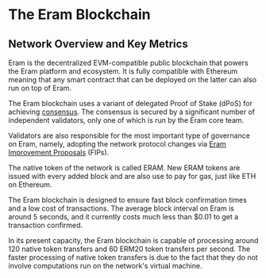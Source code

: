 # The Eram Blockchain

## Network Overview and Key Metrics

Eram is the decentralized EVM-compatible public blockchain that powers the Eram platform and ecosystem. It is fully compatible with Ethereum meaning that any smart contract that can be deployed on the latter can also run on top of Eram.

The Eram blockchain uses a variant of delegated Proof of Stake (dPoS) for achieving [consensus](../fuse-network-blockchain/fuse-consensus.md). The consensus is secured by a significant number of independent validators, only one of which is run by the Eram core team.

Validators are also responsible for the most important type of governance on Eram, namely, adopting the network protocol changes via [Eram Improvement Proposals](https://docs.eramscan.com/general/fips) (FIPs). 

The native token of the network is called ERAM. New ERAM tokens are issued with every added block and are also use to pay for gas, just like ETH on Ethereum. 

The Eram blockchain is designed to ensure fast block confirmation times and a low cost of transactions. The average block interval on Eram is around 5 seconds, and it currently costs much less than $0.01 to get a transaction confirmed.

In its present capacity, the Eram blockchain is capable of processing around 120 native token transfers and 60 ERM20 token transfers per second. The faster processing of native token transfers is due to the fact that they do not involve computations run on the network's virtual machine. 

